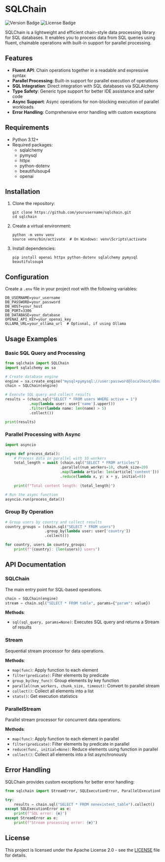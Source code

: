 # SQLChain

<img src="https://img.shields.io/badge/Version-1.0.0-blue.svg" alt="Version Badge">
<img src="https://img.shields.io/badge/License-Apache%202.0-green.svg" alt="License Badge">

SQLChain is a lightweight and efficient chain-style data processing library for SQL databases. It enables you to process data from SQL queries using fluent, chainable operations with built-in support for parallel processing.

## Features

- **Fluent API**: Chain operations together in a readable and expressive syntax
- **Parallel Processing**: Built-in support for parallel execution of operations
- **SQL Integration**: Direct integration with SQL databases via SQLAlchemy
- **Type Safety**: Generic type support for better IDE assistance and safer code
- **Async Support**: Async operations for non-blocking execution of parallel workloads
- **Error Handling**: Comprehensive error handling with custom exceptions

## Requirements

- Python 3.12+
- Required packages:
  - sqlalchemy
  - pymysql
  - httpx
  - python-dotenv
  - beautifulsoup4
  - openai

## Installation

1. Clone the repository:
   ```
   git clone https://github.com/yourusername/sqlchain.git
   cd sqlchain
   ```

2. Create a virtual environment:
   ```
   python -m venv venv
   source venv/bin/activate  # On Windows: venv\Scripts\activate
   ```

3. Install dependencies:
   ```
   pip install openai httpx python-dotenv sqlalchemy pymysql beautifulsoup4
   ```

## Configuration

Create a `.env` file in your project root with the following variables:

```
DB_USERNAME=your_username
DB_PASSWORD=your_password
DB_HOST=your_host
DB_PORT=3306
DB_DATABASE=your_database
OPENAI_API_KEY=your_openai_key
OLLAMA_URL=your_ollama_url  # Optional, if using Ollama
```

## Usage Examples

### Basic SQL Query and Processing

```python
from sqlchain import SQLChain
import sqlalchemy as sa

# Create database engine
engine = sa.create_engine("mysql+pymysql://user:password@localhost/dbname")
chain = SQLChain(engine)

# Execute SQL query and collect results
results = (chain.sql("SELECT * FROM users WHERE active = 1")
           .map(lambda user: user['name'].upper())
           .filter(lambda name: len(name) > 5)
           .collect())

print(results)
```

### Parallel Processing with Async

```python
import asyncio

async def process_data():
    # Process data in parallel with 10 workers
    total_length = await (chain.sql("SELECT * FROM articles")
                         .parallel(num_workers=10, chunk_size=20)
                         .map(lambda article: len(article['content']))
                         .reduce(lambda x, y: x + y, initial=0))
    
    print(f"Total content length: {total_length}")

# Run the async function
asyncio.run(process_data())
```

### Group By Operation

```python
# Group users by country and collect results
country_groups = (chain.sql("SELECT * FROM users")
                  .group_by(lambda user: user['country'])
                  .collect())

for country, users in country_groups:
    print(f"{country}: {len(users)} users")
```

## API Documentation

### SQLChain

The main entry point for SQL-based operations.

```python
chain = SQLChain(engine)
stream = chain.sql("SELECT * FROM table", params={"param": value})
```

**Methods**:
- `sql(sql_query, params=None)`: Executes SQL query and returns a Stream of results

### Stream

Sequential stream processor for data operations.

**Methods**:
- `map(func)`: Apply function to each element
- `filter(predicate)`: Filter elements by predicate
- `group_by(key_func)`: Group elements by key function
- `parallel(num_workers, chunk_size, timeout)`: Convert to parallel stream
- `collect()`: Collect all elements into a list
- `stats()`: Get execution statistics

### ParallelStream

Parallel stream processor for concurrent data operations.

**Methods**:
- `map(func)`: Apply function to each element in parallel
- `filter(predicate)`: Filter elements by predicate in parallel
- `reduce(func, initial=None)`: Reduce elements using function in parallel
- `collect()`: Collect all elements into a list asynchronously

## Error Handling

SQLChain provides custom exceptions for better error handling:

```python
from sqlchain import StreamError, SQLExecutionError, ParallelExecutionError

try:
    results = chain.sql("SELECT * FROM nonexistent_table").collect()
except SQLExecutionError as e:
    print(f"SQL error: {e}")
except StreamError as e:
    print(f"Stream processing error: {e}")
```

## License

This project is licensed under the Apache License 2.0 - see the [LICENSE](LICENSE) file for details.